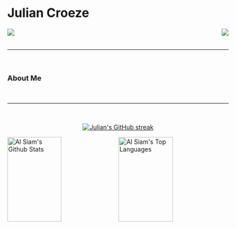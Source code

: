 <h1>Julian Croeze</h1>

<div style="display: flex; justify-content: space-between;">
  <img src="https://img.shields.io/badge/Gmail-D14836?style=for-the-badge&logo=gmail&logoColor=white">
  <img src="https://img.shields.io/badge/Discord-5865F2?style=for-the-badge&logo=discord&logoColor=white">
</div>

<br/>
<hr/>
<br/>

<h3>About Me</h3>

<br/>
<hr/>
<br/>


<p align="center">
  <a href="https://github.com/juliancroeze">
    <img src="https://github-readme-streak-stats.herokuapp.com/?user=juliancroeze&theme=radical&border=7F3FBF&background=0D1117" alt="Julian's GitHub streak"/>
  </a>
</p>


<a> 
    <a href="https://github.com/juliancroeze"><img alt="Al Siam's Github Stats" src="https://denvercoder1-github-readme-stats.vercel.app/api?username=juliancroeze&show_icons=true&count_private=true&theme=react&border_color=7F3FBF&bg_color=0D1117&title_color=F85D7F&icon_color=F8D866" height="192px" width="49.5%"/></a>
  <a href="https://github.com/juliancroeze"><img alt="Al Siam's Top Languages" src="https://denvercoder1-github-readme-stats.vercel.app/api/top-langs/?username=juliancroeze&langs_count=4&layout=compact&theme=react&border_color=7F3FBF&bg_color=0D1117&title_color=F85D7F&icon_color=F8D866" height="192px" width="49.5%"/></a>
  <br/>
</a>




